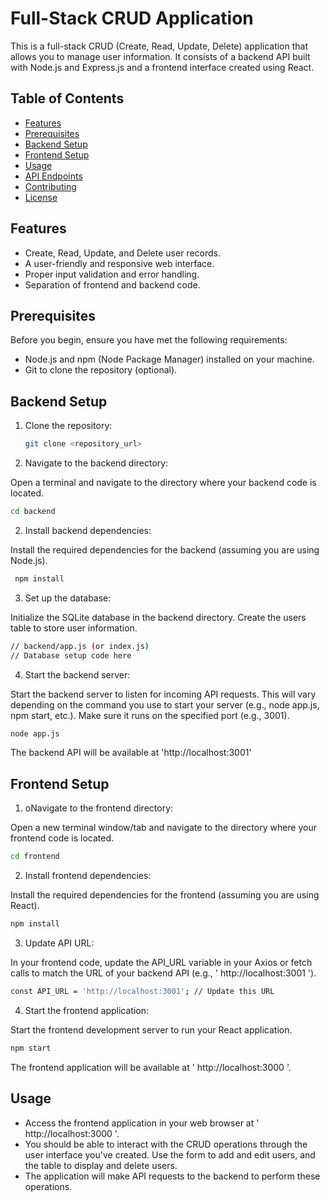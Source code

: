 # Full-Stack CRUD Application

This is a full-stack CRUD (Create, Read, Update, Delete) application that allows you to manage user information. It consists of a backend API built with Node.js and Express.js and a frontend interface created using React.

## Table of Contents

- [Features](#features)
- [Prerequisites](#prerequisites)
- [Backend Setup](#backend-setup)
- [Frontend Setup](#frontend-setup)
- [Usage](#usage)
- [API Endpoints](#api-endpoints)
- [Contributing](#contributing)
- [License](#license)

## Features

- Create, Read, Update, and Delete user records.
- A user-friendly and responsive web interface.
- Proper input validation and error handling.
- Separation of frontend and backend code.

## Prerequisites

Before you begin, ensure you have met the following requirements:

- Node.js and npm (Node Package Manager) installed on your machine.
- Git to clone the repository (optional).

## Backend Setup

1. Clone the repository:

   ```bash
   git clone <repository_url>

1. Navigate to the backend directory:

Open a terminal and navigate to the directory where your backend code is located.

```bash
cd backend

```
2. Install backend dependencies:

Install the required dependencies for the backend (assuming you are using Node.js).

```bash
 npm install

```
3. Set up the database:

Initialize the SQLite database in the backend directory.
Create the users table to store user information.

```bash
// backend/app.js (or index.js)
// Database setup code here

```
4. Start the backend server:

Start the backend server to listen for incoming API requests. This will vary depending on the command you use to start your server (e.g., node app.js, npm start, etc.). Make sure it runs on the specified port (e.g., 3001).

```bash
node app.js

```
The backend API will be available at 'http://localhost:3001'


## Frontend Setup
1. oNavigate to the frontend directory:

Open a new terminal window/tab and navigate to the directory where your frontend code is located.

```bash
cd frontend

```
2. Install frontend dependencies:

Install the required dependencies for the frontend (assuming you are using React).

```bash
npm install

```
3. Update API URL:

In your frontend code, update the API_URL variable in your Axios or fetch calls to match the URL of your backend API (e.g., ' http://localhost:3001 ').

```bash
const API_URL = 'http://localhost:3001'; // Update this URL

```
4. Start the frontend application:

Start the frontend development server to run your React application.

```bash
npm start

```
The frontend application will be available at ' http://localhost:3000 '.

## Usage

 - Access the frontend application in your web browser at ' http://localhost:3000 '.
 - You should be able to interact with the CRUD operations through the user interface you've created. Use the form to add and edit 
    users, and the table to display and delete users.
 - The application will make API requests to the backend to perform these operations.






















